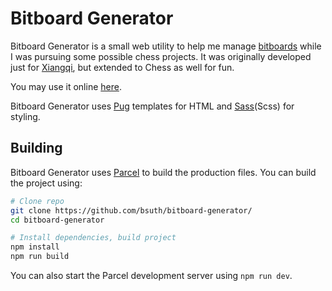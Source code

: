 Bitboard Generator
==================

Bitboard Generator is a small web utility to help me manage
[bitboards](https://en.wikipedia.org/wiki/Bitboard) while I was pursuing some
possible chess projects. It was originally developed just for
[Xiangqi](https://en.wikipedia.org/wiki/Xiangqi),
but extended to Chess as well for fun.

You may use it online [here](https://bsuth.github.io/bitboard-generator/).

Bitboard Generator uses [Pug](https://pugjs.org/api/getting-started.html)
templates for HTML and [Sass](https://sass-lang.com/)(Scss) for styling.

Building
--------

Bitboard Generator uses [Parcel](https://parceljs.org/) to build the production
files. You can build the project using:

```bash
# Clone repo
git clone https://github.com/bsuth/bitboard-generator/
cd bitboard-generator

# Install dependencies, build project
npm install
npm run build
```

You can also start the Parcel development server using ```npm run dev```.

